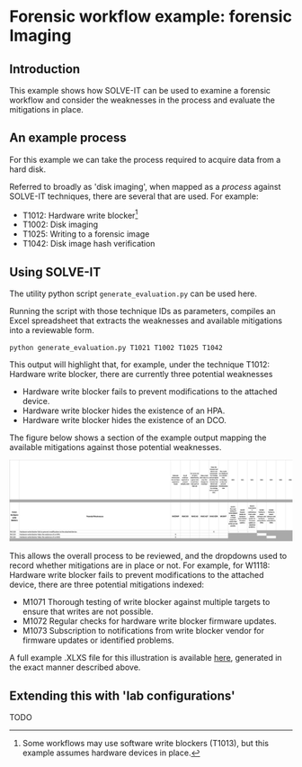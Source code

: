 # Forensic workflow example: forensic Imaging

## Introduction
This example shows how SOLVE-IT can be used to examine a forensic workflow and consider the weaknesses in the process and evaluate the mitigations in place.

## An example process

For this example we can take the process required to acquire data from a hard disk. 

Referred to broadly as 'disk imaging', 
when mapped as a *process* against SOLVE-IT techniques, 
there are several that are used. For example:

* T1012: Hardware write blocker[^1]
* T1002: Disk imaging
* T1025: Writing to a forensic image
* T1042: Disk image hash verification

[^1]: Some workflows may use software write blockers (T1013), but this example assumes hardware devices in place.

## Using SOLVE-IT

The utility python script `generate_evaluation.py` can be used here.

Running the script with those technique IDs as parameters, compiles an Excel spreadsheet that extracts the weaknesses and available mitigations into a reviewable form.

```
python generate_evaluation.py T1021 T1002 T1025 T1042
```


This output will highlight that, for example, under the technique T1012: Hardware write blocker, there are currently three potential weaknesses

* Hardware write blocker fails to prevent modifications to the attached device.
* Hardware write blocker hides the existence of an HPA.
* Hardware write blocker hides the existence of an DCO.

The figure below shows a section of the example output mapping the available mitigations against those potential weaknesses.

![eval_example_imaging_write_blockers.png](eval_example_imaging_write_blockers.png)

This allows the overall process to be reviewed, and the dropdowns used to record whether mitigations are in place or not. For example, for W1118: Hardware write blocker fails to prevent modifications to the attached device, there are three potential mitigations indexed:

* M1071 Thorough testing of write blocker against multiple targets to ensure that writes are not possible.
* M1072 Regular checks for hardware write blocker firmware updates.
* M1073 Subscription to notifications from write blocker vendor for firmware updates or identified problems.

A full example .XLXS file for this illustration is available [here](case_evaluation-imaging-example.xlsx), generated in the exact manner described above. 

## Extending this with 'lab configurations'

TODO

